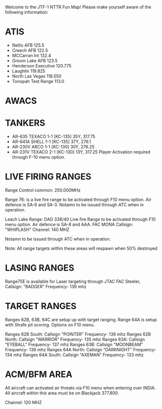 Welcome to the JTF-1 NTTR Fun Map!
Please make yourself aware of the following information:

ATIS
====

- Nellis AFB 125.5
- Creech AFB 122.5
- MCCarran Int 132.4
- Groom Lake AFB 123.5
- Henderson Executive 120.775
- Laughlin 119.825
- North Las Vegas 118.050
- Tonopah Test Range 113.0 

AWACS
=====


TANKERS
=======

- AR-635 TEXACO 1-1 [KC-135] 35Y, 317.75
- AR-641A SHELL 1-1 [KC-135] 37Y, 276.1
- AR-230V ARCO 1-1 [KC-130] 30Y, 276.25
- AR-231V TEXACO 2-1 [KC-130] 13Y, 317.25 Player Activation required through F-10 menu option.


LIVE FIRING RANGES
==================

Range Control common: 250.000MHz

Range 76:  is a live fire range to be activated through F10 menu option. Air defence is SA-6 and SA-3. Notamn to be issued through ATC when in operation. 

Leach Lake Range: DAG 338/40 
Live fire Range to be activated through F10 menu option. Air defence is SA-8 and AAA. 
FAC MONA 
Callsign: "WHIPLASH"
Channel: 140 MHZ  

Notamn to be issued through ATC when in operation. 

Note: All range targets within these areas will respawn when 50% destroyed

LASING RANGES
=============

Range75E is available for Laser targeting through JTAC FAC Steeler, 
Callsign: "BADGER" Frequency- 139 mhz 

TARGET RANGES
=============

Ranges 62B, 63B, 64C are setup up with target ranging.
Range 64A is setup with Strafe pit scoring. 
Options on F10 menu.

Ranges 62B South: Callsign "POINTER" Frequency- 136 mhz
Ranges 62B North: Callsign "WARRIOR" Frequency- 135 mhz
Ranges 63A: Callsign "EYEBALL" Frequency- 137 mhz
Ranges 63B: Callsign "MOONBEAM" Frequency- 138 mhz
Ranges 64A North: Callsign "DARKNIGHT" Frequency- 134 mhz
Ranges 64A South: Callsign "AXEMAN" Frequency- 133 mhz

ACM/BFM AREA
============ 

All aircraft can activated air threats via F10 menu when entering over INDIA. All aircraft within this area must be on Blackjack 377.800.

Channel: 120 MHZ